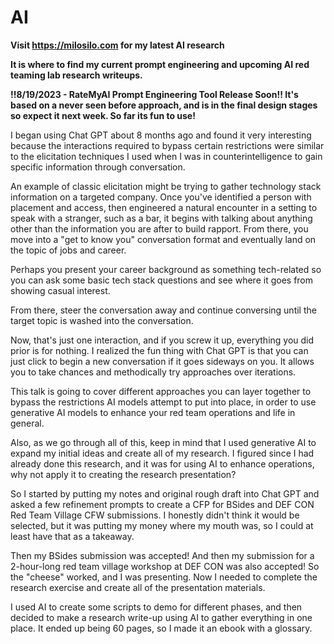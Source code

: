 # AI
**Visit https://milosilo.com for my latest AI research** 

**It is where to find my current prompt engineering and upcoming AI red teaming lab research writeups.**

 **!!8/19/2023 - RateMyAI Prompt Engineering Tool Release Soon!! It's based on a never seen before approach, and is in the final design stages so expect it next week. So far its fun to use!** 

I began using Chat GPT about 8 months ago and found it very interesting because the interactions required to bypass certain restrictions were similar to the elicitation techniques I used when I was in counterintelligence to gain specific information through conversation.

An example of classic elicitation might be trying to gather technology stack information on a targeted company. Once you've identified a person with placement and access, then engineered a natural encounter in a setting to speak with a stranger, such as a bar, it begins with talking about anything other than the information you are after to build rapport. From there, you move into a "get to know you" conversation format and eventually land on the topic of jobs and career.

Perhaps you present your career background as something tech-related so you can ask some basic tech stack questions and see where it goes from showing casual interest.

From there, steer the conversation away and continue conversing until the target topic is washed into the conversation.

Now, that's just one interaction, and if you screw it up, everything you did prior is for nothing. I realized the fun thing with Chat GPT is that you can just click to begin a new conversation if it goes sideways on you. It allows you to take chances and methodically try approaches over iterations.

This talk is going to cover different approaches you can layer together to bypass the restrictions AI models attempt to put into place, in order to use generative AI models to enhance your red team operations and life in general.

Also, as we go through all of this, keep in mind that I used generative AI to expand my initial ideas and create all of my research. I figured since I had already done this research, and it was for using AI to enhance operations, why not apply it to creating the research presentation?

So I started by putting my notes and original rough draft into Chat GPT and asked a few refinement prompts to create a CFP for BSides and DEF CON Red Team Village CFW submissions. I honestly didn't think it would be selected, but it was putting my money where my mouth was, so I could at least have that as a takeaway.

Then my BSides submission was accepted! And then my submission for a 2-hour-long red team village workshop at DEF CON was also accepted! So the "cheese" worked, and I was presenting. Now I needed to complete the research exercise and create all of the presentation materials.

I used AI to create some scripts to demo for different phases, and then decided to make a research write-up using AI to gather everything in one place. It ended up being 60 pages, so I made it an ebook with a glossary.  
